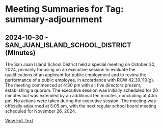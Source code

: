 # Meeting Summaries for Tag: summary-adjournment

## 2024-10-30 - SAN_JUAN_ISLAND_SCHOOL_DISTRICT (Minutes)

The San Juan Island School District held a special meeting on October 30, 2024, primarily focusing on an executive session to evaluate the qualifications of an applicant for public employment and to review the performance of a public employee, in accordance with RCW 42.30.110(g). The meeting commenced at 4:30 pm with all five directors present, establishing a quorum. The executive session was initially scheduled for 20 minutes but was extended by an additional ten minutes, concluding at 4:55 pm. No actions were taken during the executive session. The meeting was officially adjourned at 5:05 pm, with the next regular school board meeting scheduled for November 26, 2024.

[View Full Text](https://raw.githubusercontent.com/VoronoiPerspectives/WashingtonStateSchoolBoardExplorer/refs/heads/main/data/countries/usa/states/wa/counties/san_juan/school_boards/san_juan_island_school_district/2024/2024-10-30-spcexecbdmeeting-minutes.txt)

